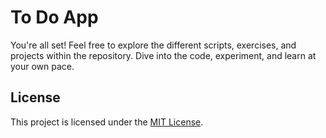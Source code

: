 # To Do App
You're all set! Feel free to explore the different scripts, exercises, and projects within the repository. Dive into the code, experiment, and learn at your own pace.

## License

This project is licensed under the [MIT License](LICENSE).

